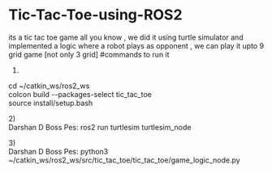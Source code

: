 # Tic-Tac-Toe-using-ROS2
its a tic tac toe game all you know , we did it using turtle simulator and implemented a logic where a robot plays as opponent , we can play it upto 9 grid game [not only 3 grid]
#commands to run it
1) <br>
cd ~/catkin_ws/ros2_ws<br>
colcon build --packages-select tic_tac_toe<br>
source install/setup.bash<br>

2)<br>
Darshan D Boss Pes: ros2 run turtlesim turtlesim_node<br>

3)<br>
Darshan D Boss Pes: python3 ~/catkin_ws/ros2_ws/src/tic_tac_toe/tic_tac_toe/game_logic_node.py<br>
